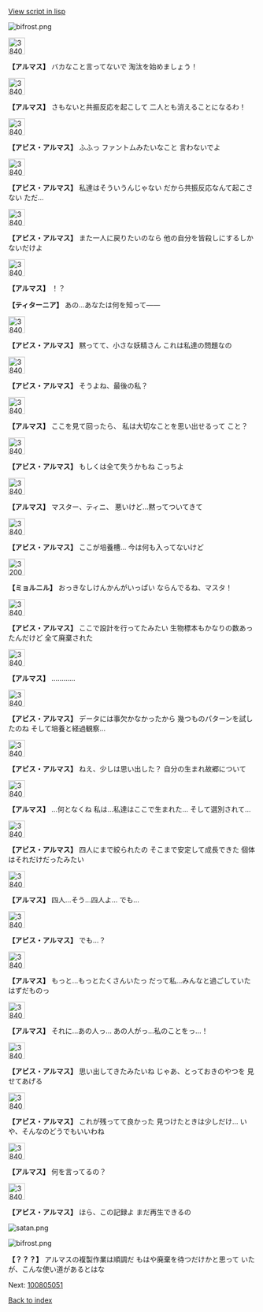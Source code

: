 [View script in lisp](../scripts/100805040.txt)

![bifrost.png](../images/backgrounds/bifrost.png)

<img src="../images/units/3840001.png" alt="3840001.png" height="34"/>

**【アルマス】**
バカなこと言ってないで
淘汰を始めましょう！

<img src="../images/units/3840001.png" alt="3840001.png" height="34"/>

**【アルマス】**
さもないと共振反応を起こして
二人とも消えることになるわ！

<img src="../images/units/3840001.png" alt="3840001.png" height="34"/>

**【アビス・アルマス】**
ふふっ
ファントムみたいなこと
言わないでよ

<img src="../images/units/3840001.png" alt="3840001.png" height="34"/>

**【アビス・アルマス】**
私達はそういうんじゃない
だから共振反応なんて起こさない
ただ…

<img src="../images/units/3840001.png" alt="3840001.png" height="34"/>

**【アビス・アルマス】**
また一人に戻りたいのなら
他の自分を皆殺しにするしか
ないだけよ

<img src="../images/units/3840001.png" alt="3840001.png" height="34"/>

**【アルマス】**
！？

**【ティターニア】**
あの…あなたは何を知って――

<img src="../images/units/3840001.png" alt="3840001.png" height="34"/>

**【アビス・アルマス】**
黙ってて、小さな妖精さん
これは私達の問題なの

<img src="../images/units/3840001.png" alt="3840001.png" height="34"/>

**【アビス・アルマス】**
そうよね、最後の私？

<img src="../images/units/3840001.png" alt="3840001.png" height="34"/>

**【アルマス】**
ここを見て回ったら、
私は大切なことを思い出せるって
こと？

<img src="../images/units/3840001.png" alt="3840001.png" height="34"/>

**【アビス・アルマス】**
もしくは全て失うかもね
こっちよ

<img src="../images/units/3840001.png" alt="3840001.png" height="34"/>

**【アルマス】**
マスター、ティニ、
悪いけど…黙ってついてきて

<img src="../images/units/3840001.png" alt="3840001.png" height="34"/>

**【アビス・アルマス】**
ここが培養槽…
今は何も入ってないけど

<img src="../images/units/3200111.png" alt="3200111.png" height="34"/>

**【ミョルニル】**
おっきなしけんかんがいっぱい
ならんでるね、マスタ！

<img src="../images/units/3840001.png" alt="3840001.png" height="34"/>

**【アビス・アルマス】**
ここで設計を行ってたみたい
生物標本もかなりの数あったんだけど
全て廃棄された

<img src="../images/units/3840001.png" alt="3840001.png" height="34"/>

**【アルマス】**
…………

<img src="../images/units/3840001.png" alt="3840001.png" height="34"/>

**【アビス・アルマス】**
データには事欠かなかったから
幾つものパターンを試したのね
そして培養と経過観察…

<img src="../images/units/3840001.png" alt="3840001.png" height="34"/>

**【アビス・アルマス】**
ねえ、少しは思い出した？
自分の生まれ故郷について

<img src="../images/units/3840001.png" alt="3840001.png" height="34"/>

**【アルマス】**
…何となくね
私は…私達はここで生まれた…
そして選別されて…

<img src="../images/units/3840001.png" alt="3840001.png" height="34"/>

**【アビス・アルマス】**
四人にまで絞られたの
そこまで安定して成長できた
個体はそれだけだったみたい

<img src="../images/units/3840001.png" alt="3840001.png" height="34"/>

**【アルマス】**
四人…そう…四人よ…
でも…

<img src="../images/units/3840001.png" alt="3840001.png" height="34"/>

**【アビス・アルマス】**
でも…？

<img src="../images/units/3840001.png" alt="3840001.png" height="34"/>

**【アルマス】**
もっと…もっとたくさんいたっ
だって私…みんなと過ごしていた
はずだものっ

<img src="../images/units/3840001.png" alt="3840001.png" height="34"/>

**【アルマス】**
それに…あの人っ…
あの人がっ…私のことをっ…！

<img src="../images/units/3840001.png" alt="3840001.png" height="34"/>

**【アビス・アルマス】**
思い出してきたみたいね
じゃあ、とっておきのやつを
見せてあげる

<img src="../images/units/3840001.png" alt="3840001.png" height="34"/>

**【アビス・アルマス】**
これが残ってて良かった
見つけたときは少しだけ…
いや、そんなのどうでもいいわね

<img src="../images/units/3840001.png" alt="3840001.png" height="34"/>

**【アルマス】**
何を言ってるの？

<img src="../images/units/3840001.png" alt="3840001.png" height="34"/>

**【アビス・アルマス】**
ほら、この記録よ
まだ再生できるの

![satan.png](../images/backgrounds/satan.png)

![bifrost.png](../images/backgrounds/bifrost.png)

**【？？？】**
アルマスの複製作業は順調だ
もはや廃棄を待つだけかと思って
いたが、こんな使い道があるとはな

Next: [100805051](100805051.md)

[Back to index](index.md)
